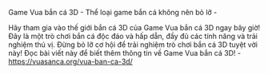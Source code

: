 Game Vua bắn cá 3D - Thể loại game bắn cá không nên bỏ lỡ - 

Hãy tham gia vào thế giới bắn cá 3D của Game Vua bắn cá 3D ngay bây giờ! Đây là một trò chơi bắn cá độc đáo và hấp dẫn, đầy đủ các tính năng và trải nghiệm thú vị. Đừng bỏ lỡ cơ hội để trải nghiệm trò chơi bắn cá 3D tuyệt vời này! Đọc bài viết này để biết thêm thông tin về Game Vua bắn cá 3D! - https://vuasanca.org/vua-ban-ca-3d/
